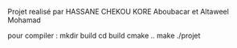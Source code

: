 Projet realisé par HASSANE CHEKOU KORE Aboubacar et Altaweel Mohamad


pour compiler : 
mkdir build
cd build
cmake ..
make
./projet

